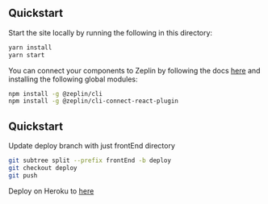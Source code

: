 ## Quickstart

Start the site locally by running the following in this directory:
```bash
yarn install
yarn start
```

You can connect your components to Zeplin by following the docs [here](https://github.com/zeplin/connected-components-docs/blob/master/docs/gettingStarted/REACT.md) and installing the following global modules:
```bash
npm install -g @zeplin/cli
npm install -g @zeplin/cli-connect-react-plugin
```

## Quickstart

Update deploy branch with just frontEnd directory
```bash
git subtree split --prefix frontEnd -b deploy
git checkout deploy
git push
```

Deploy on Heroku to [here](https://warpfinance-warp.herokuapp.com)
